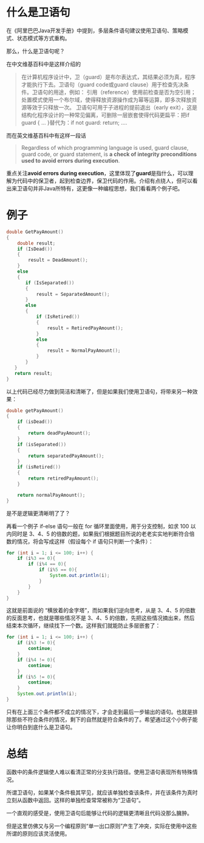 
# 什么是卫语句

在《阿里巴巴Java开发手册》中提到，多层条件语句建议使用卫语句、策略模式、状态模式等方式重构。

那么，什么是卫语句呢？

在中文维基百科中是这样介绍的
> 在计算机程序设计中，卫（guard）是布尔表达式，其结果必须为真，程序才能执行下去。卫语句（guard code或guard clause）用于检查先决条件。卫语句的用途，例如：
> 引用（reference）使用前检查是否为空引用；
> 处置模式使用一个布尔域，使得释放资源操作成为幂等运算，即多次释放资源等效于只释放一次。
> 卫语句可用于子进程的提前退出（early exit），这是结构化程序设计的一种常见偏离，可删除一层嵌套使得代码更扁平：把if guard { ... }替代为：if not guard: return; ....

而在英文维基百科中有这样一段话
> Regardless of which programming language is used, guard clause, guard code, or guard statement, is **a check of integrity preconditions used to avoid errors during execution**.

重点关注**avoid errors during execution**，这里体现了**guard**是指什么，可以理解为代码中的保卫者，起到检查边界，保卫代码的作用。介绍有点绕人，但可以看出来卫语句并非Java所特有，这更像一种编程思想，我们看看两个例子吧。
# 例子
```c
double GetPayAmount()
{
    double result;
    if (IsDead())
    {
        result = DeadAmount();
    }
	else
    {
       if (IsSeparated())
       {
           result = SeparatedAmount();
       }
       else
       {
           if (IsRetired())
           {
               result = RetiredPayAmount();
           }
           else
           {
               result = NormalPayAmount();
           }
       }
   }
   return result;
}
```
以上代码已经尽力做到简洁和清晰了，但是如果我们使用卫语句，将带来另一种效果：
```c
double getPayAmount()
{
    if (isDead())
    {
        return deadPayAmount();
    }
    if (isSeparated())
    {
        return separatedPayAmount();
    }
    if (isRetired())
    {
        return retiredPayAmount();
    }

    return normalPayAmount();
}
```
是不是逻辑更清晰明了了？

再看一个例子
if-else 语句一般在 for 循环里面使用，用于分支控制，如求 100 以内同时是 3、4、5 的倍数的题，如果我们根据题目所说的老老实实地判断符合倍数的情况，将会写成这样（假设每个 if 语句只判断一个条件）：
```java
for (int i = 1; i <= 100; i++) {
	if (i%3 == 0){
	    if (i%4 == 0){
	        if (i%5 == 0){
	            System.out.println(i);
	        }
	    }
	}
}
```
这就是前面说的 “横放着的金字塔”，而如果我们逆向思考，从是 3、4、5 的倍数的反面思考，也就是哪些情况不是 3、4、5 的倍数，先把这些情况摘出来，然后结束本次循环，继续找下一个数。这样我们就能防止多层嵌套了：
```java
for (int i = 1; i <= 100; i++) {
	if (i%3 != 0){
	    continue;
	}
	if (i%4 != 0){
	    continue;
	}
	if (i%5 != 0){
	    continue;
	}
	System.out.println(i);
}
```
只有在上面三个条件都不成立的情况下，才会走到最后一步输出的语句。也就是排除那些不符合条件的情况，剩下的自然就是符合条件的了。希望通过这个小例子能让你明白到底什么是卫语句。

# 总结
函数中的条件逻辑使人难以看清正常的分支执行路径。使用卫语句表现所有特殊情况。

所谓卫语句，如果某个条件极其罕见，就应该单独检查该条件，并在该条件为真时立刻从函数中返回。这样的单独检查常常被称为“卫语句”。

一个直观的感受是，使用卫语句后能够让代码的逻辑更清晰且代码没那么臃肿。

但是这里仿佛又与另一个编程原则“单一出口原则”产生了冲突，实际在使用中这些所谓的原则应该灵活使用。